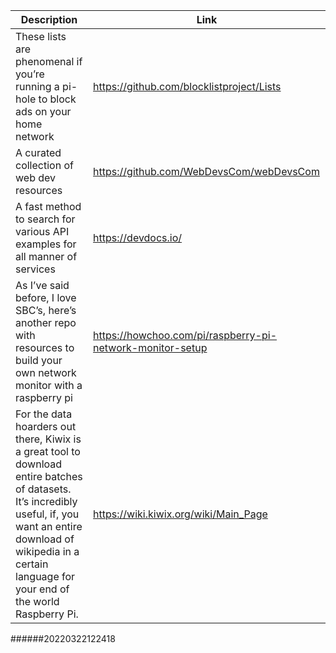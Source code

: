 Description | Link
------------ | ------------
These lists are phenomenal if you’re running a pi-hole to block ads on your home network | https://github.com/blocklistproject/Lists
A curated collection of web dev resources | https://github.com/WebDevsCom/webDevsCom
A fast method to search for various API examples for all manner of services | https://devdocs.io/
As I’ve said before, I love SBC’s, here’s another repo with resources to build your own network monitor with a raspberry pi | https://howchoo.com/pi/raspberry-pi-network-monitor-setup
For the data hoarders out there, Kiwix is a great tool to download entire batches of datasets. It’s incredibly useful, if, you want an entire download of wikipedia in a certain language for your end of the world Raspberry Pi. | https://wiki.kiwix.org/wiki/Main_Page
######20220322122418
